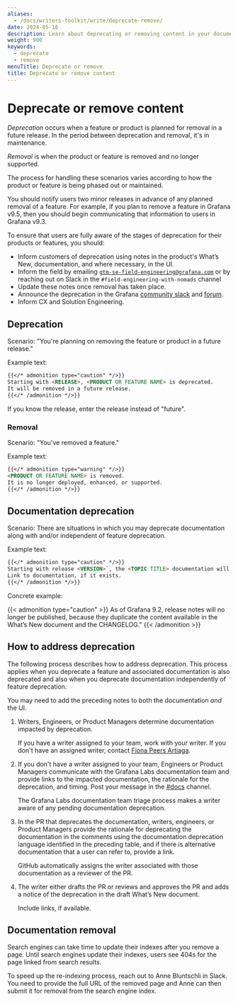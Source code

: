 ```yaml
---
aliases:
  - /docs/writers-toolkit/write/deprecate-remove/
date: 2024-05-16
description: Learn about deprecating or removing content in your documentation.
weight: 900
keywords:
  - deprecate
  - remove
menuTitle: Deprecate or remove
title: Deprecate or remove content
---
```


# Deprecate or remove content

<!-- vale Grafana.GooglePassive = NO -->
<!-- vale Grafana.Timeless = NO -->

_Deprecation_ occurs when a feature or product is planned for removal in a future release.
In the period between deprecation and removal, it's in maintenance.

_Removal_ is when the product or feature is removed and no longer supported.

The process for handling these scenarios varies according to how the product or feature is being phased out or maintained.

<!-- vale Grafana.GooglePassive = YES -->
<!-- vale Grafana.Timeless = YES -->

You should notify users two minor releases in advance of any planned removal of a feature.
For example, if you plan to remove a feature in Grafana v9.5, then you should begin communicating that information to users in Grafana v9.3.

To ensure that users are fully aware of the stages of deprecation for their products or features, you should:

- Inform customers of deprecation using notes in the product's What’s New, documentation, and where necessary, in the UI.
- Inform the field by emailing [`gtm-se-field-engineering@grafana.com`](mailto:gtm-se-field-engineering@grafana.com) or by reaching out on Slack in the `#field-engineering-with-nomads` channel
- Update these notes once removal has taken place.
- Announce the deprecation in the Grafana [community slack](https://grafana.slack.com/archives/C05675Y4F) and [forum](https://community.grafana.com/).
- Inform CX and Solution Engineering.

## Deprecation

<!-- vale Grafana.Timeless = NO -->

Scenario: "You're planning on removing the feature or product in a future release."

Example text:

```markdown
{{</* admonition type="caution" */>}}
Starting with <RELEASE>, <PRODUCT OR FEATURE NAME> is deprecated.
It will be removed in a future release.
{{</* /admonition */>}}
```

If you know the release, enter the release instead of "future".

<!-- vale Grafana.Timeless = YES -->

### Removal

Scenario: "You've removed a feature."

Example text:

```markdown
{{</* admonition type="warning" */>}}
<PRODUCT OR FEATURE NAME> is removed.
It is no longer deployed, enhanced, or supported.
{{</* /admonition */>}}
```

## Documentation deprecation

Scenario: There are situations in which you may deprecate documentation along with and/or independent of feature deprecation.

Example text:

<!-- vale Grafana.GoogleWill = NO -->
<!-- vale Grafana.GooglePassive = NO -->

```markdown
{{</* admonition type="caution" */>}}
Starting with release <VERSION>`, the <TOPIC TITLE> documentation will no longer be published because <RATIONALE>.
Link to documentation, if it exists.
{{</* /admonition */>}}
```

Concrete example:

{{< admonition type="caution" >}}
As of Grafana 9.2, release notes will no longer be published, because they duplicate the content available in the What’s New document and the CHANGELOG."
{{< /admonition >}}

<!-- vale Grafana.GooglePassive = YES -->
<!-- vale Grafana.GoogleWill = YES -->

## How to address deprecation

The following process describes how to address deprecation.
This process applies when you deprecate a feature and associated documentation is also deprecated and also when you deprecate documentation independently of feature deprecation.

You may need to add the preceding notes to both the documentation _and_ the UI.

1. Writers, Engineers, or Product Managers determine documentation impacted by deprecation.
   <!-- vale Grafana.Spelling = NO -->

   If you have a writer assigned to your team, work with your writer.
   If you don't have an assigned writer, contact [Fiona Peers Artiaga](mailto:fiona.artiaga@grafana.com).

   <!-- vale Grafana.Spelling = YES -->

1. If you don't have a writer assigned to your team, Engineers or Product Managers communicate with the Grafana Labs documentation team and provide links to the impacted documentation, the rationale for the deprecation, and timing.
   Post your message in the [#docs](https://raintank-corp.slack.com/archives/C5PG2JK8W) channel.

   The Grafana Labs documentation team triage process makes a writer aware of any pending documentation deprecation.

1. In the PR that deprecates the documentation, writers, engineers, or Product Managers provide the rationale for deprecating the documentation in the comments using the documentation deprecation language identified in the preceding table, and if there is alternative documentation that a user can refer to, provide a link.

   GitHub automatically assigns the writer associated with those documentation as a reviewer of the PR.

1. The writer either drafts the PR or reviews and approves the PR and adds a notice of the deprecation in the draft What’s New document.

   Include links, if available.

## Documentation removal

Search engines can take time to update their indexes after you remove a page.
Until search engines update their indexes, users see 404s for the page linked from search results.

To speed up the re-indexing process, reach out to Anne Bluntschli in Slack.
You need to provide the full URL of the removed page and Anne can then submit it for removal from the search engine index.
